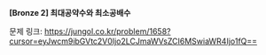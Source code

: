 **[Bronze 2] 최대공약수와 최소공배수**

문제 링크: https://jungol.co.kr/problem/1658?cursor=eyJwcm9ibGVtc2V0Ijo2LCJmaWVsZCI6MSwiaWR4Ijo1fQ==
